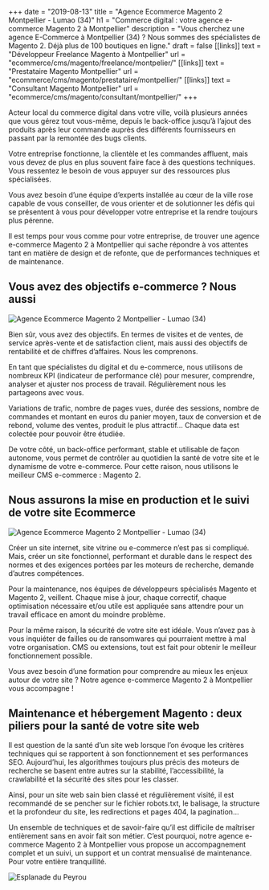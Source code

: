 +++
date = "2019-08-13"
title = "Agence Ecommerce Magento 2 Montpellier  - Lumao (34)"
h1 = "Commerce digital : votre agence e-commerce Magento 2 à Montpellier"
description = "Vous cherchez une agence E-Commerce à Montpellier (34) ? Nous sommes des spécialistes de Magento 2. Déjà plus de 100 boutiques en ligne."
draft = false
[[links]]
    text = "Développeur Freelance Magento à Montpellier"
    url = "ecommerce/cms/magento/freelance/montpelier/"
[[links]]
    text = "Prestataire Magento Montpellier"
    url = "ecommerce/cms/magento/prestataire/montpellier/"
[[links]]
    text = "Consultant Magento Montpellier"
    url = "ecommerce/cms/magento/consultant/montpellier/"
+++

<p>Acteur local du commerce digital dans votre ville, voilà plusieurs années que vous gérez tout vous-même, depuis le back-office jusqu’à l’ajout des produits après leur commande auprès des différents fournisseurs en passant par la remontée des bugs clients.</p>
<p>Votre entreprise fonctionne, la clientèle et les commandes affluent, mais vous devez de plus en plus souvent faire face à des questions techniques. Vous ressentez le besoin de vous appuyer sur des ressources plus spécialisées.</p>
<p>Vous avez besoin d’une équipe d’experts installée au cœur de la ville rose capable de vous conseiller, de vous orienter et de solutionner les défis qui se présentent à vous pour développer votre entreprise et la rendre toujours plus pérenne.</p>
<p>Il est temps pour vous comme pour votre entreprise, de trouver une agence e-commerce Magento 2 à Montpellier qui sache répondre à vos attentes tant en matière de design et de refonte, que de performances techniques et de maintenance.</p>
<h2>Vous avez des objectifs e-commerce ? Nous aussi</h2>

<img class="animate zoomIn margin-auto" src="/images/ville/paint/montpellier/1.jpg" alt="Agence Ecommerce Magento 2 Montpellier  - Lumao (34)" />

<p>Bien sûr, vous avez des objectifs. En termes de visites et de ventes, de service après-vente et de satisfaction client, mais aussi des objectifs de rentabilité et de chiffres d’affaires. Nous les comprenons.</p>
<p>En tant que spécialistes du digital et du e-commerce, nous utilisons de nombreux KPI (indicateur de performance clé) pour mesurer, comprendre, analyser et ajuster nos process de travail. Régulièrement nous les partageons avec vous.</p>
<p>Variations de trafic, nombre de pages vues, durée des sessions, nombre de commandes et montant en euros du panier moyen, taux de conversion et de rebond, volume des ventes, produit le plus attractif… Chaque data est colectée pour pouvoir être étudiée.</p>
<p>De votre côté, un back-office performant, stable et utilisable de façon autonome, vous permet de contrôler au quotidien la santé de votre site et le dynamisme de votre e-commerce. Pour cette raison, nous utilisons le meilleur CMS e-commerce : Magento 2.</p>
<h2>Nous assurons la mise en production et le suivi de votre site Ecommerce</h2>

<img class="animate zoomIn margin-auto" src="/images/ville/paint/montpellier/2.jpg" alt="Agence Ecommerce Magento 2 Montpellier  - Lumao (34)" />

<p>Créer un site internet, site vitrine ou e-commerce n’est pas si compliqué. Mais, créer un site fonctionnel, performant et durable dans le respect des normes et des exigences portées par les moteurs de recherche, demande d’autres compétences.</p>
<p>Pour la maintenance, nos équipes de développeurs spécialisés Magento et Magento 2, veillent. Chaque mise à jour, chaque correctif, chaque optimisation nécessaire et/ou utile est appliquée sans attendre pour un travail efficace en amont du moindre problème.</p>
<p>Pour la même raison, la sécurité de votre site est idéale. Vous n’avez pas à vous inquiéter de failles ou de ransomwares qui pourraient mettre à mal votre organisation. CMS ou extensions, tout est fait pour obtenir le meilleur fonctionnement possible.</p>
<p>Vous avez besoin d’une formation pour comprendre au mieux les enjeux autour de votre site ? Notre agence e-commerce Magento 2 à Montpellier vous accompagne !</p>
<h2>Maintenance et hébergement Magento : deux piliers pour la santé de votre site web</h2>
<p>Il est question de la santé d’un site web lorsque l’on évoque les critères techniques qui se rapportent à son fonctionnement et ses performances SEO. Aujourd’hui, les algorithmes toujours plus précis des moteurs de recherche se basent entre autres sur la stabilité, l’accessibilité, la crawlabilité et la sécurité des sites pour les classer.</p>
<p>Ainsi, pour un site web sain bien classé et régulièrement visité, il est recommandé de se pencher sur le fichier robots.txt, le balisage, la structure et la profondeur du site, les redirections et pages 404, la pagination… </p>
<p>Un ensemble de techniques et de savoir-faire qu’il est difficile de maîtriser entièrement sans en avoir fait son métier. C’est pourquoi, notre agence e-commerce Magento 2 à Montpellier vous propose un accompagnement complet et un suivi, un support et un contrat mensualisé de maintenance. Pour votre entière tranquillité.</p> 

<img class="animate zoomIn margin-auto" src="/images/ville/peyrou.jpg" alt="Esplanade du Peyrou" />
